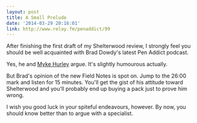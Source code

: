 ```yaml
---
layout: post
title: A Small Prelude
date: '2014-03-29 20:16:01'
link: http://www.relay.fm/penaddict/99
---
```


<p>After finishing the first draft of my Shelterwood review, I strongly feel you should be well acquainted with Brad Dowdy's latest Pen Addict podcast. </p>

<p>Yes, he and <a href="http://mykehurley.net">Myke Hurley</a> argue. It's slightly humourous actually.</p>

<p>But Brad's opinion of the new Field Notes is spot on. Jump to the 26:00 mark and listen for 15 minutes. You'll get the gist of his attitude toward Shelterwood and you'll probably end up buying a pack just to prove him wrong.</p>

<p>I wish you good luck in your spiteful endeavours, however. By now, you should know better than to argue with a specialist.</p